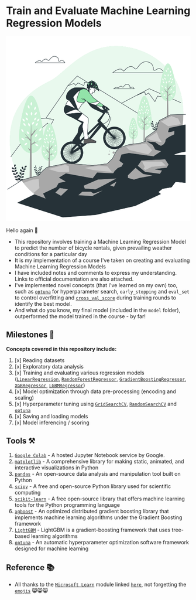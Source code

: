 # Train and Evaluate Machine Learning Regression Models

<p align="center">
  <img src='pics/bikes.svg'  width='530'/>
</p>

Hello again 👋
+ This repository involves training a Machine Learning Regression Model to predict the number of bicycle rentals, given prevailing weather conditions for a particular day  
+ It is my implementation of a course I've taken on creating and evaluating Machine Learning Regression Models  
+ I have included notes and comments to express my understanding. Links to official documentation are also attached.
+ I've implemented novel concepts (that I've learned on my own) too, such as [`optuna`](https://optuna.readthedocs.io/en/stable/index.html) for hyperparameter search, `early_stopping` and `eval_set` to control overfitting and [`cross_val_score`](https://scikit-learn.org/stable/modules/generated/sklearn.model_selection.cross_val_score.html) during training rounds to identify the best model.
+ And what do you know, my final model (included in the `model` folder), outperformed the model trained in the course - by far!


## Milestones 🏁
**Concepts covered in this repository include:**  
1. [x] Reading datasets
2. [x] Exploratory data analysis
3. [x] Training and evaluating various regression models ([`LinearRegression`](https://scikit-learn.org/stable/modules/generated/sklearn.linear_model.LogisticRegression.html), [`RandomForestRegressor`](https://scikit-learn.org/stable/modules/generated/sklearn.ensemble.RandomForestRegressor.html#sklearn.ensemble.RandomForestRegressor), [`GradientBoostingRegressor`](https://scikit-learn.org/stable/modules/generated/sklearn.ensemble.GradientBoostingRegressor.html#sklearn.ensemble.GradientBoostingRegressor), [`XGBRegressor`](https://xgboost.readthedocs.io/en/stable/python/python_api.html#xgboost.XGBRegressor), [`LGBMRegressor`](https://lightgbm.readthedocs.io/en/stable/pythonapi/lightgbm.LGBMRegressor.html#lightgbm.LGBMRegressor))
4. [x] Model optimization through data pre-processing (encoding and scaling)
5. [x] Hyperparameter tuning using [`GridSearchCV`](https://scikit-learn.org/stable/modules/generated/sklearn.model_selection.GridSearchCV.html), [`RandomSearchCV`](https://scikit-learn.org/stable/modules/generated/sklearn.model_selection.RandomizedSearchCV.html) and [`optuna`](https://optuna.readthedocs.io/en/stable/index.html)
6. [x] Saving and loading models
7. [x] Model inferencing / scoring


## Tools ⚒️
1. [`Google Colab`](https://colab.google/) - A hosted Jupyter Notebook service by Google.
2. [`matplotlib`](https://matplotlib.org/) - A comprehensive library for making static, animated, and interactive visualizations in Python
3. [`pandas`](https://pandas.pydata.org/docs/index.html) - An open-source data analysis and manipulation tool built on Python
4. [`scipy`](https://scipy.org/) - A free and open-source Python library used for scientific computing  
5. [`scikit-learn`](https://scikit-learn.org/stable/#) - A free open-source library that offers machine learning tools for the Python programming language
6. [`xgboost`](https://xgboost.readthedocs.io/en/stable/index.html) - An optimized distributed gradient boosting library that implements machine learning algorithms under the Gradient Boosting framework
7. [`LightGBM`](https://lightgbm.readthedocs.io/en/stable/index.html) - LightGBM is a gradient-boosting framework that uses tree-based learning algorithms
8. [`optuna`](https://optuna.readthedocs.io/en/stable/index.html) - An automatic hyperparameter optimization software framework designed for machine learning


## Reference 📚
+ All thanks to the [`Microsoft Learn`](https://learn.microsoft.com/en-us/) module linked [`here`](https://learn.microsoft.com/en-us/users/martinmuriithi-6560/achievements/9fyc4y7u), not forgetting the [`emojis`](https://gist.github.com/FlyteWizard/468c0a0a6c854ed5780a32deb73d457f) 😸😸😸

